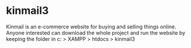 # kinmail3
Kinmail is an e-commerce website for buying and selling things online.
Anyone interested can download the whole project and run the website by keeping the folder in  c: > XAMPP > htdocs > kinmail3
